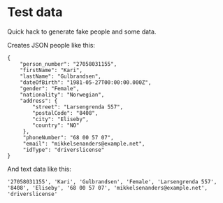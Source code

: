 # Test data

Quick hack to generate fake people and some data.

Creates JSON people like this:

```
{
    "person_number": "27058031155",
    "firstName": "Kari",
    "lastName": "Gulbrandsen",
    "dateOfBirth": "1981-05-27T00:00:00.000Z",
    "gender": "Female",
    "nationality": "Norwegian",
    "address": {
        "street": "Larsengrenda 557",
        "postalCode": "8408",
        "city": "Eliseby",
        "country": "NO"
     },
     "phoneNumber": "68 00 57 07",
     "email": "mikkelsenanders@example.net",
     "idType": "driverslicense"
}
```

And text data like this:

```
'27058031155', 'Kari', 'Gulbrandsen', 'Female', 'Larsengrenda 557', '8408', 'Eliseby', '68 00 57 07', 'mikkelsenanders@example.net', 'driverslicense'
```